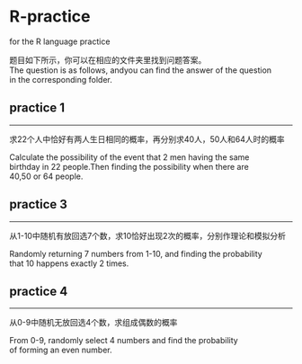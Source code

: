# R-practice

for the R language practice

题目如下所示，你可以在相应的文件夹里找到问题答案。<br>
The question is as follows, andyou can find the answer of the question<br>
in the corresponding folder.

## practice 1 ##
----------------
求22个人中恰好有两人生日相同的概率，再分别求40人，50人和64人时的概率

Calculate the possibility of the event that 2 men having the same<br>
birthday in 22 people.Then finding the possibility when there are <br>
40,50 or 64 people.


## practice 3 ##
----------------
从1-10中随机有放回选7个数，求10恰好出现2次的概率，分别作理论和模拟分析

Randomly returning 7 numbers from 1-10, and finding the probability<br> 
that 10 happens exactly 2 times.


## practice 4 ##
----------------
从0-9中随机无放回选4个数，求组成偶数的概率

From 0-9, randomly select 4 numbers and find the probability<br>
of forming an even number.
